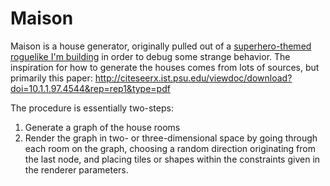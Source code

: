 # Maison

Maison is a house generator, originally pulled out of a [superhero-themed roguelike I'm building](https://github.com/jakofranko/hero) in order to debug some strange behavior. The inspiration for how to generate the houses comes from lots of sources, but primarily this paper: http://citeseerx.ist.psu.edu/viewdoc/download?doi=10.1.1.97.4544&rep=rep1&type=pdf

The procedure is essentially two-steps:

1. Generate a graph of the house rooms
2. Render the graph in two- or three-dimensional space by going through each room on the graph, choosing a random direction originating from the last node, and placing tiles or shapes within the constraints given in the renderer parameters.
